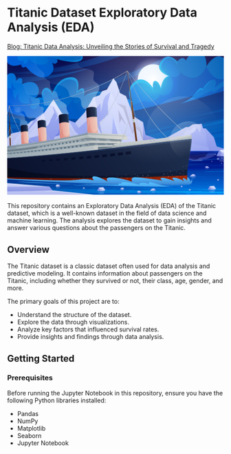 # Titanic Dataset Exploratory Data Analysis (EDA)

[Blog: Titanic Data Analysis: Unveiling the Stories of Survival and Tragedy](https://pxxthik.medium.com/titanic-data-analysis-unveiling-the-stories-of-survival-and-tragedy-3b18c2326a18)

<img src="titanicship.jpg"/>

This repository contains an Exploratory Data Analysis (EDA) of the Titanic dataset, which is a well-known dataset in the field of data science and machine learning. The analysis explores the dataset to gain insights and answer various questions about the passengers on the Titanic.

## Overview

The Titanic dataset is a classic dataset often used for data analysis and predictive modeling. It contains information about passengers on the Titanic, including whether they survived or not, their class, age, gender, and more.

The primary goals of this project are to:

- Understand the structure of the dataset.
- Explore the data through visualizations.
- Analyze key factors that influenced survival rates.
- Provide insights and findings through data analysis.

## Getting Started

### Prerequisites

Before running the Jupyter Notebook in this repository, ensure you have the following Python libraries installed:

- Pandas
- NumPy
- Matplotlib
- Seaborn
- Jupyter Notebook
